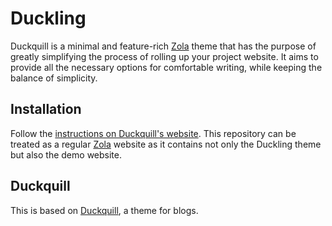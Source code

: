 # Duckling

Duckquill is a minimal and feature-rich [Zola](https://www.getzola.org) theme that has the purpose of greatly simplifying the process of rolling up your project website. It aims to provide all the necessary options for comfortable writing, while keeping the balance of simplicity.

## Installation

Follow the [instructions on Duckquill's website](https://duckling.aparoksha.dev/docs/gettingstarted/).
This repository can be treated as a regular [Zola](https://www.getzola.org/) website as it contains not only the Duckling theme but also the demo website.

## Duckquill

This is based on [Duckquill](https://duckquill.daudix.one), a theme for blogs.
